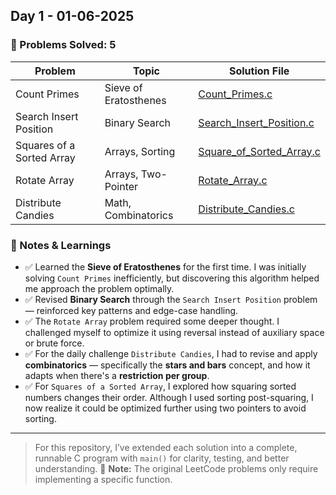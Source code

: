 ## Day 1 - 01-06-2025

### 🧠 Problems Solved: 5

| Problem | Topic | Solution File |
|--------|--------|----------------|
| Count Primes | Sieve of Eratosthenes | [Count_Primes.c](Count_Primes.c) |
| Search Insert Position | Binary Search | [Search_Insert_Position.c](Search_Insert_Position.c) |
| Squares of a Sorted Array | Arrays, Sorting | [Square_of_Sorted_Array.c](Square_of_Sorted_Array.c) |
| Rotate Array | Arrays, Two-Pointer | [Rotate_Array.c](Rotate_Array.c) |
| Distribute Candies | Math, Combinatorics | [Distribute_Candies.c](Distribute_Candies.c) |

### 📘 Notes & Learnings

- ✅ Learned the **Sieve of Eratosthenes** for the first time. I was initially solving `Count Primes` inefficiently, but discovering this algorithm helped me approach the problem optimally.
- ✅ Revised **Binary Search** through the `Search Insert Position` problem — reinforced key patterns and edge-case handling.
- ✅ The `Rotate Array` problem required some deeper thought. I challenged myself to optimize it using reversal instead of auxiliary space or brute force.
- ✅ For the daily challenge `Distribute Candies`, I had to revise and apply **combinatorics** — specifically the **stars and bars** concept, and how it adapts when there's a **restriction per group**.
- ✅ For `Squares of a Sorted Array`, I explored how squaring sorted numbers changes their order. Although I used sorting post-squaring, I now realize it could be optimized further using two pointers to avoid sorting.

---

> For this repository, I’ve extended each solution into a complete, runnable C program with `main()` for clarity, testing, and better understanding.
> 📌 **Note:** The original LeetCode problems only require implementing a specific function.  
